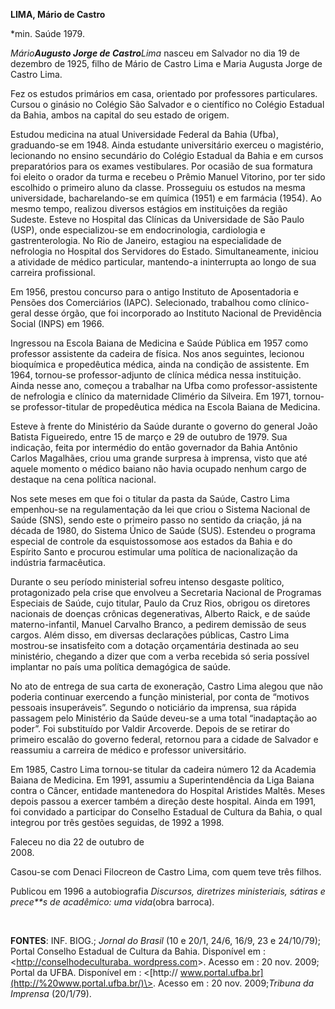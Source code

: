 **LIMA, Mário de Castro**

\*min. Saúde 1979.

*Mário**Augusto Jorge de Castro**Lima* nasceu em Salvador no dia 19 de
dezembro de 1925, filho de Mário de Castro Lima e Maria Augusta Jorge de
Castro Lima.

Fez os estudos primários em casa, orientado por professores
particulares. Cursou o ginásio no Colégio São Salvador e o científico no
Colégio Estadual da Bahia, ambos na capital do seu estado de origem.

Estudou medicina na atual Universidade Federal da Bahia (Ufba),
graduando-se em 1948. Ainda estudante universitário exerceu o
magistério, lecionando no ensino secundário do Colégio Estadual da Bahia
e em cursos preparatórios para os exames vestibulares. Por ocasião de
sua formatura foi eleito o orador da turma e recebeu o Prêmio Manuel
Vitorino, por ter sido escolhido o primeiro aluno da classe. Prosseguiu
os estudos na mesma universidade, bacharelando-se em química (1951) e em
farmácia (1954). Ao mesmo tempo, realizou diversos estágios em
instituições da região Sudeste. Esteve no Hospital das Clínicas da
Universidade de São Paulo (USP), onde especializou-se em endocrinologia,
cardiologia e gastrenterologia. No Rio de Janeiro, estagiou na
especialidade de nefrologia no Hospital dos Servidores do Estado.
Simultaneamente, iniciou a atividade de médico particular, mantendo-a
ininterrupta ao longo de sua carreira profissional.

Em 1956, prestou concurso para o antigo Instituto de Aposentadoria e
Pensões dos Comerciários (IAPC). Selecionado, trabalhou como
clínico-geral desse órgão, que foi incorporado ao Instituto Nacional de
Previdência Social (INPS) em 1966.

Ingressou na Escola Baiana de Medicina e Saúde Pública em 1957 como
professor assistente da cadeira de física. Nos anos seguintes, lecionou
bioquímica e propedêutica médica, ainda na condição de assistente. Em
1964, tornou-se professor-adjunto de clínica médica nessa instituição.
Ainda nesse ano, começou a trabalhar na Ufba como professor-assistente
de nefrologia e clínico da maternidade Climério da Silveira. Em 1971,
tornou-se professor-titular de propedêutica médica na Escola Baiana de
Medicina.

Esteve à frente do Ministério da Saúde durante o governo do general João
Batista Figueiredo, entre 15 de março e 29 de outubro de 1979. Sua
indicação, feita por intermédio do então governador da Bahia Antônio
Carlos Magalhães, criou uma grande surpresa à imprensa, visto que até
aquele momento o médico baiano não havia ocupado nenhum cargo de
destaque na cena política nacional.

Nos sete meses em que foi o titular da pasta da Saúde, Castro Lima
empenhou-se na regulamentação da lei que criou o Sistema Nacional de
Saúde (SNS), sendo este o primeiro passo no sentido da criação, já na
década de 1980, do Sistema Único de Saúde (SUS). Estendeu o programa
especial de controle da esquistossomose aos estados da Bahia e do
Espírito Santo e procurou estimular uma política de nacionalização da
indústria farmacêutica.

Durante o seu período ministerial sofreu intenso desgaste político,
protagonizado pela crise que envolveu a Secretaria Nacional de Programas
Especiais de Saúde, cujo titular, Paulo da Cruz Rios, obrigou os
diretores nacionais de doenças crônicas degenerativas, Alberto Raick, e
de saúde materno-infantil, Manuel Carvalho Branco, a pedirem demissão de
seus cargos. Além disso, em diversas declarações públicas, Castro Lima
mostrou-se insatisfeito com a dotação orçamentária destinada ao seu
ministério, chegando a dizer que com a verba recebida só seria possível
implantar no país uma política demagógica de saúde.

No ato de entrega de sua carta de exoneração, Castro Lima alegou que não
poderia continuar exercendo a função ministerial, por conta de “motivos
pessoais insuperáveis”. Segundo o noticiário da imprensa, sua rápida
passagem pelo Ministério da Saúde deveu-se a uma total “inadaptação ao
poder”. Foi substituído por Valdir Arcoverde. Depois de se retirar do
primeiro escalão do governo federal, retornou para a cidade de Salvador
e reassumiu a carreira de médico e professor universitário.

Em 1985, Castro Lima tornou-se titular da cadeira número 12 da Academia
Baiana de Medicina. Em 1991, assumiu a Superintendência da Liga Baiana
contra o Câncer, entidade mantenedora do Hospital Aristides Maltês.
Meses depois passou a exercer também a direção deste hospital. Ainda em
1991, foi convidado a participar do Conselho Estadual de Cultura da
Bahia, o qual integrou por três gestões seguidas, de 1992 a 1998.

Faleceu no dia 22 de outubro de
2008.                                                                                        

Casou-se com Denaci Filocreon de Castro Lima, com quem teve três filhos.

Publicou em 1996 a autobiografia *Discursos, diretrizes ministeriais,
sátiras e prece**s de acadêmico: uma vida*(obra barroca)*.*

 

**FONTES**: INF. BIOG.; *Jornal do Brasil* (10 e 20/1, 24/6, 16/9, 23 e
24/10/79); Portal Conselho Estadual de Cultura da Bahia. Disponível em :
\<[http://conselhodeculturaba.
wordpress.com](http://conselhodeculturaba.%20wordpress.com/)\>. Acesso
em : 20 nov. 2009; Portal da UFBA. Disponível em : \<[http://
www.portal.ufba.br](http://%20www.portal.ufba.br/)\>. Acesso em : 20
nov. 2009;*Tribuna da Imprensa* (20/1/79).

 

 

 

 
